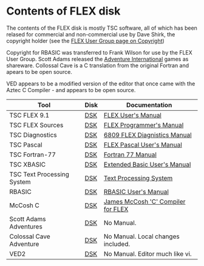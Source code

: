 # Contents of FLEX disk
The contents of the FLEX disk is mostly TSC software, all of which has been relased for commercial and non-commercial use by Dave Shirk, the copyright holder (see the [FLEX User Group page on Copyright](http://flexusergroup.com/flexusergroup/fug7.htm))

Copyright for RBASIC was transferred to Frank Wilson for use by the FLEX User Group.  Scott Adams released the [Adventure International](https://en.wikipedia.org/wiki/Adventure_International) games as shareware.  Collossal Cave is a C translation from the original Fortran and apears to be open source.

VED appears to be a modified version of the editor that once came with the Aztec C Compiler - and appears to be open source.



Tool | Disk | Documentation
-----|------|--------------
TSC FLEX 9.1 | [DSK](original_flex09_AB178.dsk) | [FLEX User's Manual](<FLEX users manual 1979.pdf>)
TSC FLEX Sources | [DSK](flex_srces.dsk) | [FLEX Programmer's Manual](<FLEX programmers manual 1979.pdf>)
TSC Diagnostics | [DSK](DIAG6809.DSK) | [6809 FLEX Diagnistics Manual](<6809 FLEX diagnostics.pdf>)
TSC Pascal | [DSK](pascal.dsk) | [FLEX Pascal User's Manual](pascal.pdf)
TSC Fortran-77 | [DSK](F77.DSK) | [Fortran 77 Manual](<Fortran 77 1981.pdf>)
TSC XBASIC | [DSK](XBASIC_2.DSK) | [Extended Basic User's Manual](xbasic.pdf)
TSC Text Processing System | [DSK](TSC_TEXT_PROCESSOR.dsk) | [Text Processing System](TSC_Text_Processor.pdf)
RBASIC | [DSK](RBASIC.DSK) | [RBASIC User's Manual](RBASIC.PDF)
McCosh C | [DSK](mccosh_C.zip) | [James McCosh 'C' Compiler for FLEX](McCosh_C.pdf)
Scott Adams Adventures | [DSK](advgames.dsk) | No Manual.
Colossal Cave Adventure | [DSK](ADVENT.dsk) | No Manual.  Local changes included.
VED2 | [DSK](ved.dsk) | No Manual.  Editor much like vi.
